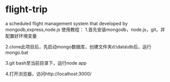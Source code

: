 # flight-trip
a  scheduled flight management system that developed by mongodb,express,node.js
使用教程：
1.首先安装mongodb，node.js，git，并配置好环境变量

2.clone此项目后，先启动mongo数据库，创建文件夹d:\data\db后，运行mongo.bat

3.git bash至当前目录下，运行node app

4.打开浏览器，访问http://localhost:3000/

